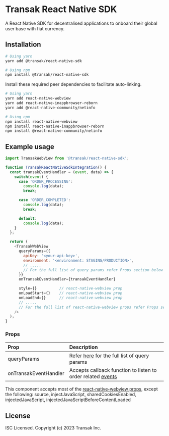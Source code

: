 # Transak React Native SDK

A React Native SDK for decentralised applications to onboard their global user base with fiat currency.

## Installation

```sh
# Using yarn
yarn add @transak/react-native-sdk

# Using npm
npm install @transak/react-native-sdk
```

Install these required peer dependencies to facilitate auto-linking.

```sh
# Using yarn
yarn add react-native-webview
yarn add react-native-inappbrowser-reborn
yarn add @react-native-community/netinfo

# Using npm
npm install react-native-webview
npm install react-native-inappbrowser-reborn
npm install @react-native-community/netinfo
```

## Example usage

```js
import TransakWebView from '@transak/react-native-sdk';

function TransakReactNativeSdkIntegration() {
  const transakEventHandler = (event, data) => {
    switch(event) {
      case 'ORDER_PROCESSING':
        console.log(data);
        break;

      case 'ORDER_COMPLETED':
        console.log(data);
        break;

      default:
        console.log(data);
    }
  };

  return (
    <TransakWebView
      queryParams={{
        apiKey: '<your-api-key>',
        environment: '<environment: STAGING/PRODUCTION>',
        // .....
        // For the full list of query params refer Props section below
      }}
      onTransakEventHandler={transakEventHandler}

      style={}          // react-native-webview prop
      onLoadStart={}    // react-native-webview prop
      onLoadEnd={}      // react-native-webview prop
      // .....
      // For the full list of react-native-webview props refer Props section below
    />
  );
}
```

### Props

| Prop                  | Description                                                                                                                                                                 |
|:----------------------|:----------------------------------------------------------------------------------------------------------------------------------------------------------------------------|
| queryParams           | Refer [here](https://www.notion.so/transak/Query-Parameters-9ec523df3b874ec58cef4fa3a906f238) for the full list of query params                                             |
| onTransakEventHandler | Accepts callback function to listen to order related [events](https://www.notion.so/transak/React-Native-c4855621543842839a2d03f3fc06df1f#8370e02c6f5949348a1fe8513741f347) |

This component accepts most of the [react-native-webview props](https://github.com/react-native-webview/react-native-webview/blob/HEAD/docs/Reference.md), except the following: source, injectJavaScript, sharedCookiesEnabled, injectedJavaScript, injectedJavaScriptBeforeContentLoaded

## License

ISC Licensed. Copyright (c) 2023 Transak Inc.
